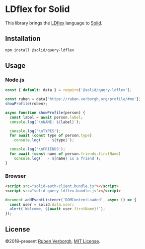 # LDflex for Solid
This library brings the [LDflex](https://github.com/RubenVerborgh/LDflex) language
to [Solid](https://solid.mit.edu/).

## Installation
```bash
npm install @solid/query-ldflex
```

## Usage
### Node.js
```javascript
const { default: data } = require('@solid/query-ldflex');

const ruben = data['https://ruben.verborgh.org/profile/#me'];
showProfile(ruben);

async function showProfile(person) {
  const label = await person.label;
  console.log(`\nNAME: ${label}`);

  console.log('\nTYPES');
  for await (const type of person.type)
    console.log(`  - ${type}`);

  console.log('\nFRIENDS');
  for await (const name of person.friends.firstName)
    console.log(`  - ${name} is a friend`);
}

```

### Browser
```html
<script src="solid-auth-client.bundle.js"></script>
<script src="solid-query-ldflex.bundle.js"></script>
```

```javascript
document.addEventListener('DOMContentLoaded', async () => {
  const user = solid.data.user;
  alert(`Welcome, ${await user.firstName}!`);
});

```

## License
©2018–present [Ruben Verborgh](https://ruben.verborgh.org/),
[MIT License](https://github.com/RubenVerborgh/LDflex/blob/master/LICENSE.md).
